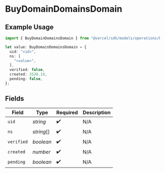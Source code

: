 # BuyDomainDomainsDomain

## Example Usage

```typescript
import { BuyDomainDomainsDomain } from "@vercel/sdk/models/operations/buydomain.js";

let value: BuyDomainDomainsDomain = {
  uid: "<id>",
  ns: [
    "<value>",
  ],
  verified: false,
  created: 3538.19,
  pending: false,
};
```

## Fields

| Field              | Type               | Required           | Description        |
| ------------------ | ------------------ | ------------------ | ------------------ |
| `uid`              | *string*           | :heavy_check_mark: | N/A                |
| `ns`               | *string*[]         | :heavy_check_mark: | N/A                |
| `verified`         | *boolean*          | :heavy_check_mark: | N/A                |
| `created`          | *number*           | :heavy_check_mark: | N/A                |
| `pending`          | *boolean*          | :heavy_check_mark: | N/A                |